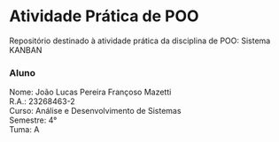 <h1>Atividade Prática de POO</h1>

<p>Repositório destinado à atividade prática da disciplina de POO: Sistema KANBAN</p>

<h3>Aluno</h3>
<p>
  Nome: João Lucas Pereira Françoso Mazetti <br>
  R.A.: 23268463-2 <br>
  Curso: Análise e Desenvolvimento de Sistemas <br>
  Semestre: 4° <br>
  Tuma: A <br>
</p>
